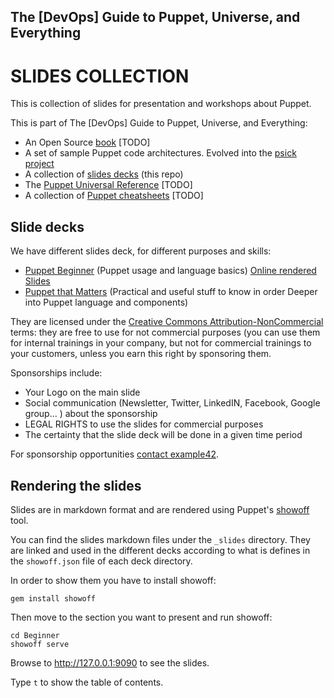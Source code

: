 ## The [DevOps] Guide to Puppet, Universe, and Everything

# SLIDES COLLECTION

This is collection of slides for presentation and workshops about Puppet.

This is part of The [DevOps] Guide to Puppet, Universe, and Everything:

- An Open Source [book](https://github.com/example42/puppetguide-book) [TODO]
- A set of sample Puppet code architectures. Evolved into the [psick project](https://github.com/example42/psick)
- A collection of [slides decks](https://github.com/example42/puppetguide-slides) (this repo)
- The [Puppet Universal Reference](https://github.com/example42/puppetguide-reference) [TODO]
- A collection of [Puppet cheatsheets](https://github.com/example42/puppetguide-cheatsheets) [TODO]

## Slide decks

We have different slides deck, for different purposes and skills:

- [Puppet Beginner](https://github.com/example42/puppetguide-slides/tree/master/PuppetBeginner) (Puppet usage and language basics) [Online rendered Slides](http://www.example42.com/guide/slides/beginner)
- [Puppet that Matters](https://github.com/example42/puppetguide-slides/tree/master/PuppetMatters) (Practical and useful stuff to know in order Deeper into Puppet language and components)

They are licensed under the [Creative Commons Attribution-NonCommercial](http://creativecommons.org/licenses/by-nc/4.0/) terms: they are free to use for not commercial purposes (you can use them for internal trainings in your company, but not for commercial trainings to your customers, unless you earn this right by sponsoring them. 

Sponsorships include:

- Your Logo on the main slide
- Social communication (Newsletter, Twitter, LinkedIN, Facebook, Google group... ) about the sponsorship
- LEGAL RIGHTS to use the slides for commercial purposes
- The certainty that the slide deck will be done in a given time period

For sponsorship opportunities [contact example42](http://www.example42.com/#contact).

## Rendering the slides

Slides are in markdown format and are rendered using Puppet's [showoff](https://github.com/puppetlabs/showoff) tool.

You can find the slides markdown files under the ```_slides``` directory. They are linked and used in the different decks according to what is defines in the ```showoff.json``` file of each deck directory.

In order to show them you have to install showoff:

    gem install showoff

Then move to the section you want to present and run showoff:

    cd Beginner
    showoff serve

Browse to http://127.0.0.1:9090 to see the slides.

Type ```t``` to show the table of contents.
